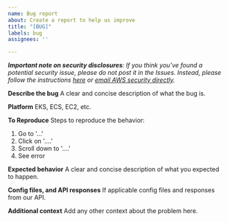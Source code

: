 ```yaml
---
name: Bug report
about: Create a report to help us improve
title: "[BUG]"
labels: bug
assignees: ''

---
```


_**Important note on security disclosures**: If you think you’ve found a potential security issue, please do not post it in the Issues.  Instead, please follow the instructions [here](https://aws.amazon.com/security/vulnerability-reporting/) or [email AWS security directly](mailto:aws-security@amazon.com)._

**Describe the bug**
A clear and concise description of what the bug is.

**Platform**
EKS, ECS, EC2, etc.

**To Reproduce**
Steps to reproduce the behavior:
1. Go to '...'
2. Click on '....'
3. Scroll down to '....'
4. See error

**Expected behavior**
A clear and concise description of what you expected to happen.

**Config files, and API responses**
If applicable config files and responses from our API.

**Additional context**
Add any other context about the problem here.
